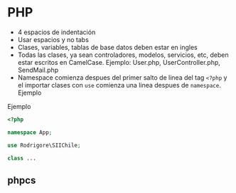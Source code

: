 # PHP

* 4 espacios de indentación
* Usar espacios y no tabs
* Clases, variables, tablas de base datos deben estar en ingles
* Todas las clases, ya sean controladores, modelos, servicios, etc, deben estar escritos en CamelCase. Ejemplo: User.php, UserController.php, SendMail.php
* Namespace comienza despues del primer salto de linea del tag `<?php` y el importar clases con `use` comienza una linea despues de `namespace`. Ejemplo

Ejemplo

```php
<?php

namespace App;

use Rodrigore\SIIChile;

class ...
```

## phpcs




